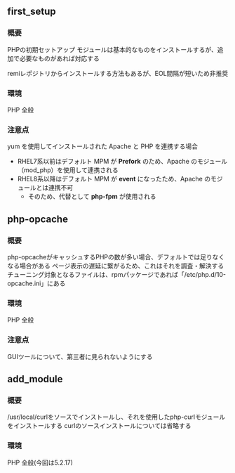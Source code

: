 ## first_setup
### 概要
PHPの初期セットアップ
モジュールは基本的なものをインストールするが、追加で必要なものがあれば対応する

remiレポジトリからインストールする方法もあるが、EOL間隔が短いため非推奨

### 環境
PHP 全般

### 注意点
yum を使用してインストールされた Apache と PHP を連携する場合

- RHEL7系以前はデフォルト MPM が **Prefork** のため、Apache のモジュール（mod_php）を使用して連携される
- RHEL8系以降はデフォルト MPM が **event** になったため、Apache のモジュールとは連携不可
  - そのため、代替として **php-fpm** が使用される

## php-opcache
### 概要
php-opcacheがキャッシュするPHPの数が多い場合、デフォルトでは足りなくなる場合がある
ページ表示の遅延に繋がるため、これはそれを調査・解決する
チューニング対象となるファイルは、rpmパッケージであれば「/etc/php.d/10-opcache.ini」にある

### 環境
PHP 全般

### 注意点
GUIツールについて、第三者に見られないようにする

## add_module
### 概要
/usr/local/curlをソースでインストールし、それを使用したphp-curlモジュールをインストールする
curlのソースインストールについては省略する

### 環境
PHP 全般(今回は5.2.17)